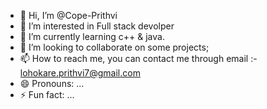 - 👋 Hi, I’m @Cope-Prithvi
- 👀 I’m interested in Full stack devolper
- 🌱 I’m currently learning c++ & java.
- 💞️ I’m looking to collaborate on some projects;
- 📫 How to reach me, you can contact me through email :- lohokare.prithvi7@gmail.com
- 😄 Pronouns: ...
- ⚡ Fun fact: ...

<!---
Cope-Prithvi/Cope-Prithvi is a ✨ special ✨ repository because its `README.md` (this file) appears on your GitHub profile.
You can click the Preview link to take a look at your changes.
--->
